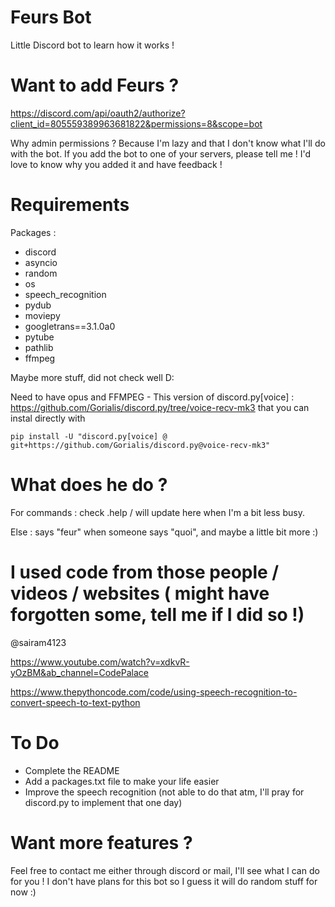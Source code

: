 # Feurs Bot
Little Discord bot to learn how it works !

# Want to add Feurs ?

https://discord.com/api/oauth2/authorize?client_id=805559389963681822&permissions=8&scope=bot

Why admin permissions ? Because I'm lazy and that I don't know what I'll do with the bot.
If you add the bot to one of your servers, please tell me ! I'd love to know why you added it and have feedback !

# Requirements

Packages :
- discord
- asyncio
- random
- os
- speech_recognition
- pydub
- moviepy
- googletrans==3.1.0a0
- pytube
- pathlib
- ffmpeg

Maybe more stuff, did not check well D:

Need to have opus and FFMPEG - This version of discord.py[voice] : https://github.com/Gorialis/discord.py/tree/voice-recv-mk3 that you can instal directly with
```
pip install -U "discord.py[voice] @ git+https://github.com/Gorialis/discord.py@voice-recv-mk3"
```

# What does he do ?

For commands : check .help / will update here when I'm a bit less busy.

Else : says "feur" when someone says "quoi", and maybe a little bit more :)

# I used code from those people / videos / websites ( might have forgotten some, tell me if I did so !)

@sairam4123

https://www.youtube.com/watch?v=xdkvR-yOzBM&ab_channel=CodePalace

https://www.thepythoncode.com/code/using-speech-recognition-to-convert-speech-to-text-python

# To Do

- Complete the README
- Add a packages.txt file to make your life easier
- Improve the speech recognition (not able to do that atm, I'll pray for discord.py to implement that one day)

# Want more features ?

Feel free to contact me either through discord or mail, I'll see what I can do for you ! I don't have plans for this bot so I guess it will do random stuff for now :)
